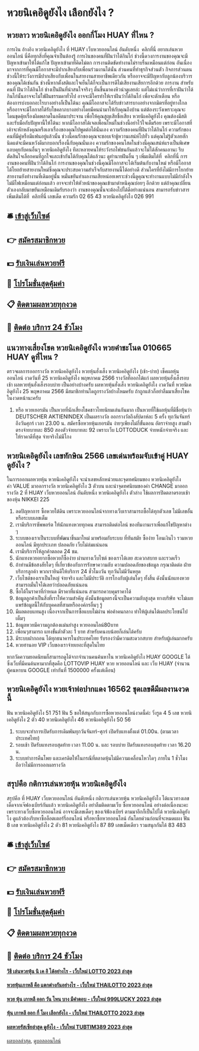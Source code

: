 # หวยนิเคอิดูยังไง เลือกยังไง ?
## หวยลาว หวยนิเคอิดูยังไง ออกกี่โมง HUAY ที่ไหน ?
การเงิน
อ้างอิง หวยนิเคอิดูยังไง ที่ HUAY เว็บหวยออนไลน์ อันดับหนึ่ง  คลิกที่นี่
อยากเล่นหวยออนไลน์ นี่คือทุกสิ่งที่คุณจำเป็นต้องรู้
การเงินของคนที่ฝันว่าได้กินไก่ ช่วงนี้ดวงการงานของคุณจะมีปัญหาเข้ามาให้ได้แก้ไข ปัญหาเข้ามาที่คิดไม่ตก การงานติดขัดทำงานไม่ราบรื่นเหมือนแต่ก่อน อันเนื่องมาจากการที่คุณมีโอกาสจะมีปากเสียงกับเพื่อนร่วมงานได้นั่น ส่วนคนที่ทำธุรกิจส่วนตัว กิจการส่วนตนช่วงนี้ให้ระวังการมีปากเสียงกับเพื่อนในสายงานสายอาชีพเดียวกัน หรืออาจจะมีปัญหากับลูกน้องบริวารของคุณได้เช่นกัน ช่วงนี้หากตั้งสติและใจเย็นได้ก็จะเป็นการดีไม่เสียงานเสียการอีกด้วย
การงาน
สำหรับคนที่ ฝันว่าได้กินไก่ ช่างเป็นฝันที่น่าสนใจจริงๆ ตื่นขึ้นมาคงหิวน่าดูเลยล่ะ แต่ไม่แน่ว่าการที่เราฝันว่าได้กินไก่นั้นอาจจะไม่ใช่ฝันธรรมดาทั่วไป อาจจะมีใครทำให้เราฝันว่าได้กินไก่ เพื่อจะตักเตือน หรือต้องการบ่งบอกอะไรบางอย่างก็เป็นได้นะ คุณมีโอกาสจะได้รับข่าวสารบางอย่างจากมิตรที่อยู่ทางใกล หรืออาจจะมีโอกาสได้รับโชคลาภบางอย่างโดยมีคนนำมาให้กับคุณถึงบ้าน แต่ต้องระวังเพราะคุณจะโดนขุดคุ้ยเรื่องผิดพลาดในอดีตมาประจาน เพื่อให้คุณสูญเสียชื่อเสียง หวยนิเคอิดูยังไง คุณต้องมีสติและรับมือกับปัญหานี้ให้ได้นะ หากมีโอกาสได้เจอเพื่อนใหม่ในช่วงนี้อย่าไว้ใจเต็มร้อย เพราะมีโอกาสที่เค้าจะหักหลังคุณหรือเอาเรื่องของคุณไปพูดต่อได้นั่นเอง
ความรักของคนที่ฝันว่าได้กินไก่ ความรักของคนที่มีคู่หรือมีแฟนอยู่แล้วนั้น ช่วงนี้คนรักของคุณจะชอบเจ้าชู้หวานเสน่ห์ไปทั่ว แต่คุณไม่รู้ตัวเลยสักนิดแต่จะมีคนหวังดีมากบอกเรื่องนี้กับคุณนั่นเอง ความรักของคนโสดในช่วงนี้คุณเสน่ห์แรงเป็นพิเศษแอบคุยกับคนอื่นๆ หวยนิเคอิดูยังไง ทีละหลายคนให้ระวังรถไฟชนกันแล้วจะไม่ได้สักคนเอานะ รีบตัดสินใจเลือกคนที่ถูกใจและเข้ากันได้กับคุณได้แล้วนะ
ดูทำนายฝันอื่น ๆ เพิ่มเติมได้ที่  คลิกที่นี่
การงานของคนที่ฝันว่าได้กินไก่ การงานของคุณในช่วงนี้คุณมีโอกาสจะได้เริ่มต้นกับงานใหม่ หรือมีโอกาสได้โยกย้ายสายงานใหม่ซึ่งคุณจะประสบความสำเร็จกับสายงานนี้ได้อย่างดี ส่วนใครที่ยังไม่มีการโยกย้ายสายงานยังทำงานที่เดิมอยู่นั้น หมั่นขยันทำผลงานเสียหน่อยเพราะช่วงนี้ดูคุณจะทำงานแบบไม่มีกำลังใจ ไม่มีไฟเหมือนแต่ก่อนแล้ว อาจจะทำให้หัวหน้าของคุณเข้ามาตำหนิคุณบ่อยๆ อีกด้วย แต่ถ้าคุณเปลี่ยนตัวเองกลับมาขยันเหมือนเดิมรับรองว่า งานของคุณนั้นจะต้องไปได้ดีอย่างแน่นอน
สามารถรับข่าวสารเพิ่มเติมได้ที่  คลิกที่นี่
เลขเด็ด
ความรัก
02 65 43 หวยนิเคอิดูยังไง 026 991

## 🛎 [เข้าสู่เว็บไซต์](https://bit.ly/3BG5bNw)
## 👉 [สมัครสมาชิกหวย](https://bit.ly/3BG5bNw)
## 💵 [รับเงินเล่นหวยฟรี](https://bit.ly/3C3mvgS)
## 👑 [โปรโมชั่นสุดคุ้มค่า](https://bit.ly/3C3mvgS)
## 📋 [ติดตามผลหวยทุกงวด](https://bit.ly/3C3mvgS)
## 📱 [ติดต่อ บริการ 24 ชัวโมง](https://bit.ly/3C3mvgS)

## แนวทางเสี่ยงโชค หวยนิเคอิดูยังไง หวยคำชะโนด 010665 HUAY ดูที่ไหน ?
ตรวจผลการออกรางวัล หวยนิเคอิดูยังไง หวยหุ้นฮั่งเส็ง หวยนิเคอิดูยังไง (เช้า-บ่าย) เช็คผลหุ้นออนไลน์ งวดวันที่ 25 หวยนิเคอิดูยังไง พฤษภาคม 2566 รางวัลที่ออกได้แก่
ผลหวยหุ้นฮั่งเส็งรอบเช้า
ผลหวยหุ้นฮั่งเส็งรอบบ่าย
เป็นอย่างบ้างครับ ผลหวยหุ้นฮั่งเส็ง หวยนิเคอิดูยังไง งวดวันที่ หวยนิเคอิดูยังไง 25 พฤษภาคม 2566 มีสมาชิกท่านใดถูกรางวัลบ้างไหมครับ ถ้าถูกแล้วก็อย่าลืมมาเสี่ยงโชคในงวดหน้านะครับ
1. หรือ หวยเยอรมัน เป็นหวยที่นักเสี่ยงโชคชาวไทยนิยมเล่นกันมาก เป็นหวยที่ใช้ผลหุ้นที่มีชื่อหุ้นว่า DEUTSCHER AKTIENINDEX เป็นผลรางวัล ออกรางวัลถึงสัปดาห์ละ 5 ครั้ง ทุกวันจันทร์ถึงวันศุกร์ เวลา 23.00 น. สมัครซื้อหวยหุ้นเยอรมัน ง่ายๆเพียงไม่กี่ขั้นตอน อัตราจ่ายสูง สามตัวตรงจ่ายบาทละ 850 สองตัวจ่ายบาทละ 92 เพราะเว็บ LOTTODUCK จ่ายหนักจ่ายจริง และให้ราคาดีที่สุด จ่ายจริงไม่มีโกง

## หวยนิเคอิดูยังไง เลขทักษิณ 2566 เลขเด่นพร้อมจับเข้าคู่ HUAY ดูยังไง ?
ในการออกผลหวยหุ้น หวยนิเคอิดูยังไง จะนำเลขหลักหน่วยและจุดทศนิยมของ หวยนิเคอิดูยังไง ค่า VALUE มาออกรางวัล หวยนิเคอิดูยังไง 3 ตัวบน และนำจุดทศนิยมของค่า CHANGE มาออกรางวัล 2 ที่ HUAY เว็บหวยออนไลน์ อันดับหนึ่ง หวยนิเคอิดูยังไง ตัวล่าง
ใช้ผลการปิดตลาดรอบเช้าของหุ้น NIKKEI 225
1. ลดปัญหาการ ซื้อหวยใต้ดิน เพราะหวยออนไลน์จากทางเว็บเราสามารถซื้อได้ทุกตัวเลข ไม่มีเลขอั้น หรือระบบเลขเต็ม
2. เรามีบริการซัพพอร์ต ให้นักแทงหวยทุกคน สามารถติดต่อไลน์ ของทีมงานเราเพื่อแก้ไขปัญหาต่าง ๆ
3. ระบบของเราเป็นระบบที่พัฒนาขึ้นมาใหม่ มาพร้อมกับระบบ ที่ทันสมัย ซื้อง่าย โอนเงินไว รวมหวยออนไลน์ มีทุกประเภท ปลอดภัย เว็บไม่ล่มแน่นอน
4. เรามีบริการให้ลูกค้าตลอด 24 ชม.
5. นักแทงหวยอยากซื้อหวยก็ซื้อง่าย ผ่านทางเว็บไซต์ ของเราได้เลย สะดวกสบาย และรวดเร็ว
6. ถ้าท่านมีข้อสงสัยใดๆ ที่เกี่ยวข้องกับการรักษาความลับ ความปลอดภัยของข้อมูล กรุณาติดต่อ ฝ่ายบริการลูกค้า พวกเรายินดีให้บริการ 24 ชั่วโมงวัน ทุกวันไม่มีวันหยุด
7. เว็บไซต์ของเราเป็นใหญ่ จ่ายจริง และไม่มีประวัติ การโกงกับผู้เล่นใดๆ ทั้งสิ้น ดังนั้นนักแทงหวยสามารถมั่นใจได้เลยว่าปลอดภัยแน่นอน
8. ซื้อได้ในราคาที่กำหนด มีราคาที่แน่นอน สามารถควบคุมราคาได้
9. ข้อมูลลูกค้าเป็นสิ่งที่เราให้ความสำคัญ ดังนั้นข้อมูลตรงนี้จะเป็นความลับสูงสุด ทางบริษัท จะไม่เผยแพร่ข้อมูลนี้ให้กับบุคคลที่สามหรือองค์กรอื่นๆ รู้
10. มีผลตอบแทนสูง เนื่องจากเป็นการซื้อแบบไม่ผ่าน พ่อค้าคนกลาง ทำให้ผู้เล่นได้ผลประโยชน์ไปเต็มๆ
11. ข้อมูลหวยมีความถูกต้องแม่นยำสูง หวยออนไลน์80บาท
12. เพื่อนๆสามารถ แทงขั้นต่ำตัวละ 1 บาท สำหรับคนงบน้อยก็เล่นได้ครับ
13. มีระบบฝากถอน ได้ทุกธนาคารในประเทศไทย รับรองว่ามีความสะดวกสบาย สำหรับผู้เล่นมากครับ
14. หวยฮานอย VIP เว็บของเราจ่ายเยอะที่สุดในไทย

หากวัดความยอดนิยมก็สามารถดูได้จากจำนวนคนค้นหาใน หวยนิเคอิดูยังไง HUAY GOOGLE ได้ ซึ่งเว็บที่มีคนค้นหามากที่สุดคือ LOTTOVIP HUAY หวย หวยออนไลน์ และ เว็บ HUAY (จำนวนผู้คนหาบน GOOGLE เท่ากันที่ 1500000 ครั้งแต่เดือน)

## หวยนิเคอิดูยังไง หวยเจ้าพ่อปากแดง 16562 ชุดเลขดีมีผลงานงวดนี้
ฟัน หวยนิเคอิดูยังไง 51 751
ฟัน 5
ขอให้สนุกกับการซื้อหวยออนไลน์งวดนี้ค่ะ
วิ่งรูด 4 5
เลข หวยนิเคอิดูยังไง 2 ตัว 40 หวยนิเคอิดูยังไง 46 หวยนิเคอิดูยังไง 50 56
1. ระบบจะทำการเปิดรับการเดิมพันทุกวันจันทร์-ศุกร์ เปิดรับแทงตั้งแต่ 01.00น. (ตามเวลาประเทศไทย)
2. รอบเช้า ปิดรับแทงรอบสุดท้าย เวลา 11.00 น. และ รอบบ่าย ปิดรับแทงรอบสุดท้าย เวลา 16.20 น.
3. ระบบทำการคืนโพย และเครดิตให้ในกรณีที่ตลาดหุ้นไม่มีความเคลื่อนไหวใดๆ ภายใน 1 ชั่วโมง ถือว่าไม่มีการออกผลรางวัล

## สรุปคือ กติการเล่นหวยหุ้น หวยนิเคอิดูยังไง
สรุปคือ ที่ HUAY เว็บหวยออนไลน์ อันดับหนึ่ง กติการเล่นหวยหุ้น หวยนิเคอิดูยังไง ได้แนวทางเลขเด็ดจากเจ๊ฟองเบียร์กันแล้ว หวยนิเคอิดูยังไง อย่าลืมติดตามเว็บ ซื้อหวยออนไลน์ อย่างต่อเนื่องนะคะ เพราะทางเว็บซื้อหวยออนไลน์ อาจจะมีเลขเด็ดๆ ของเจ้ฟ้องเบียร์ ตามมาอีกก็เป็นไปได้ หวยนิเคอิดูยังไง ดูแล้วต้องรีบหาซื้อล็อตเตอร์รี่ออนไลน์ หรือหาซื้อหวยออนไลน์ กันโดยด่วนก่อนที่จะหมดแผง
ฟัน 8
เลข หวยนิเคอิดูยังไง 2 ตัว 81 หวยนิเคอิดูยังไง 87 89
เลขเม็ดเดียว รวมสนุกกันได้ 83 483

## 🛎 [เข้าสู่เว็บไซต์](https://bit.ly/3BG5bNw)
## 👉 [สมัครสมาชิกหวย](https://bit.ly/3BG5bNw)
## 💵 [รับเงินเล่นหวยฟรี](https://bit.ly/3C3mvgS)
## 👑 [โปรโมชั่นสุดคุ้มค่า](https://bit.ly/3C3mvgS)
## 📋 [ติดตามผลหวยทุกงวด](https://bit.ly/3C3mvgS)
## 📱 [ติดต่อ บริการ 24 ชัวโมง](https://bit.ly/3C3mvgS)

#### [วิธี เล่นหวยหุ้น นิ เค อิ ได้อย่างไร - เว็บใหม่ LOTTO 2023 ล่าสุด](https://atom.io/themes/วิธี%20เล่นหวยหุ้น%20นิ%20เค%20อิ%20ได้อย่างไร%20-%20เว็บใหม่%20lotto%202023%20ล่าสุด)
#### [หวยหุ้นเกาหลี คือ แตกต่างกันอย่างไร - เว็บใหม่ THAILOTTO 2023 ล่าสุด](https://atom.io/themes/หวยหุ้นเกาหลี%20คือ%20แตกต่างกันอย่างไร%20-%20เว็บใหม่%20thailotto%202023%20ล่าสุด)
#### [หวย หุ้น เกาหลี ออก วัน ไหน บาง มีคำตอบ - เว็บใหม่ 999LUCKY 2023 ล่าสุด](https://atom.io/themes/หวย%20หุ้น%20เกาหลี%20ออก%20วัน%20ไหน%20บาง%20มีคำตอบ%20-%20เว็บใหม่%20999lucky%202023%20ล่าสุด)
#### [หุ้น เกาหลี ออก กี่ โมง เลือกยังไง - เว็บใหม่ THAILOTTO 2023 ล่าสุด](https://atom.io/themes/หุ้น%20เกาหลี%20ออก%20กี่%20โมง%20เลือกยังไง%20-%20เว็บใหม่%20thailotto%202023%20ล่าสุด)
#### [ผลหวยรัสเซียล่าสุด ดูยังไง - เว็บใหม่ TUBTIM389 2023 ล่าสุด](https://atom.io/themes/ผลหวยรัสเซียล่าสุด%20ดูยังไง%20-%20เว็บใหม่%20tubtim389%202023%20ล่าสุด)

[ผลบอลล่าสุด](https://siamsport.tv "ผลบอลล่าสุด"), [ดูบอลออนไลน์](https://siamsport.tv/ดูบอลสด "ดูบอลออนไลน์")
